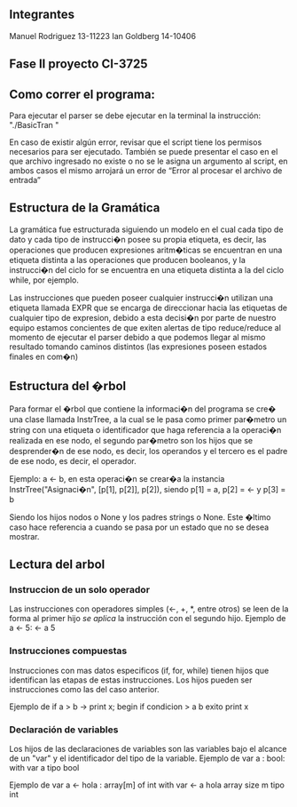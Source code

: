 ## Integrantes
Manuel Rodriguez 13-11223
Ian Goldberg 14-10406

## Fase II proyecto CI-3725

## Como correr el programa:

Para ejecutar el parser se debe ejecutar en la terminal la instrucción: 
"./BasicTran <nombre del Archivo>"

En caso de existir algún error, revisar que el script tiene los permisos necesarios para ser ejecutado. También se puede presentar el caso en el que archivo ingresado no existe o no se le asigna un argumento al script, en ambos casos el mismo arrojará un error de “Error al procesar el archivo de entrada”

## Estructura de la Gramática

La gramática fue estructurada siguiendo un modelo en el cual cada tipo de dato y cada tipo de instrucci�n posee su propia etiqueta, es decir, las operaciones que 
producen expresiones aritm�ticas se encuentran en una etiqueta distinta a las operaciones que producen booleanos, y la instrucci�n del ciclo for se 
encuentra en una etiqueta distinta a la del ciclo while, por ejemplo.

Las instrucciones que pueden poseer cualquier instrucci�n utilizan una etiqueta llamada EXPR que se encarga de direccionar hacia las etiquetas de cualquier tipo de
expresion, debido a esta decisi�n por parte de nuestro equipo estamos concientes de que exiten alertas de tipo reduce/reduce al momento de ejecutar el parser debido a
que podemos llegar al mismo resultado tomando caminos distintos (las expresiones poseen estados finales en com�n)

## Estructura del �rbol

Para formar el �rbol que contiene la informaci�n del programa se cre� una clase llamada InstrTree, a la cual se le pasa como primer par�metro un string con una 
etiqueta o identificador que haga referencia a la operaci�n realizada en ese nodo, el segundo par�metro son los hijos que se desprender�n de ese nodo, es decir,
los operandos y el tercero es el padre de ese nodo, es decir, el operador.

Ejemplo: a <- b, en esta operaci�n se crear�a la instancia InstrTree("Asignaci�n", [p[1], p[2]], p[2]), siendo p[1] = a, p[2] = <- y p[3] = b

Siendo los hijos nodos o None y los padres strings o None. Este �ltimo caso hace referencia a cuando se pasa por un estado que no se desea mostrar.

## Lectura del arbol

### Instruccion de un solo operador
Las instrucciones con operadores simples (<-, +, *, entre otros) se leen de la forma
al primer hijo *se aplica* la instrucción con el segundo hijo.
Ejemplo de a <- 5: 
<-
    a
    5

### Instrucciones compuestas
Instrucciones con mas datos especificos (if, for, while) tienen hijos que identifican
las etapas de estas instrucciones. Los hijos pueden ser instrucciones como las del caso anterior.

Ejemplo de if a > b -> print x;
begin
        if
                condicion
                        >
                                a
                                b
                exito
                        print
                                x

### Declaración de variables
Los hijos de las declaraciones de variables son las variables bajo el alcance de un
"var" y el identificador del tipo de la variable.
Ejemplo de var a : bool:
with
        var
                a
                tipo
                        bool

Ejemplo de var a <- hola : array[m] of int
with
        var
                <-
                        a
                        hola
                array
                        size
                                m
                        tipo
                                int

